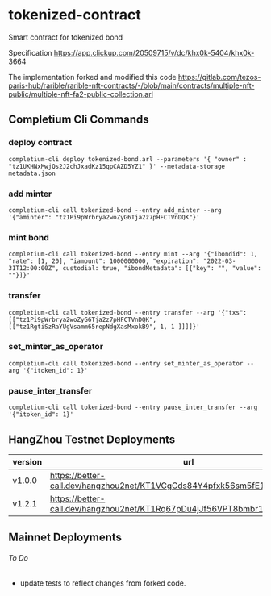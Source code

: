 # tokenized-contract
Smart contract for tokenized bond

Specification https://app.clickup.com/20509715/v/dc/khx0k-5404/khx0k-3664 

The implementation forked and modified this code https://gitlab.com/tezos-paris-hub/rarible/rarible-nft-contracts/-/blob/main/contracts/multiple-nft-public/multiple-nft-fa2-public-collection.arl

## Completium Cli Commands

### deploy contract
`completium-cli deploy tokenized-bond.arl --parameters '{ "owner" : "tz1UKHNxMwjQs2J2chJxadKz15qpCAZD5YZ1" }' --metadata-storage metadata.json`

### add minter
`completium-cli call tokenized-bond --entry add_minter --arg '{"aminter": "tz1Pi9pWrbrya2woZyG6Tja2z7pHFCTVnDQK"}'`

### mint bond
`completium-cli call tokenized-bond --entry mint --arg '{"ibondid": 1, "rate": [1, 20], "iamount": 1000000000, "expiration": "2022-03-31T12:00:00Z", custodial: true, "ibondMetadata": [{"key": "", "value": ""}]}'`

### transfer
`completium-cli call tokenized-bond --entry transfer --arg '{"txs": [["tz1Pi9pWrbrya2woZyG6Tja2z7pHFCTVnDQK", [["tz1RgtiSzRaYUgVsamm65repNdgXasMxokB9", 1, 1 ]]]]}'`

### set_minter_as_operator
`completium-cli call tokenized-bond --entry set_minter_as_operator --arg '{"itoken_id": 1}'`

### pause_inter_transfer
`completium-cli call tokenized-bond --entry pause_inter_transfer --arg '{"itoken_id": 1}'`

## HangZhou Testnet Deployments

|version | url |
|--|--|
|v1.0.0|https://better-call.dev/hangzhou2net/KT1VCgCds84Y4pfxk56sm5fE1PkR1DRewmMV|
|v1.2.1|https://better-call.dev/hangzhou2net/KT1Rq67pDu4jJf56VPT8bmbr1wnGuCZCAHm6|


## Mainnet Deployments



###### To Do

- update tests to reflect changes from forked code.